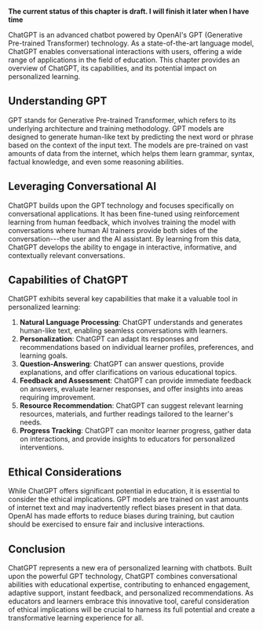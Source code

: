 **The current status of this chapter is draft. I will finish it later when I have time**

ChatGPT is an advanced chatbot powered by OpenAI's GPT (Generative Pre-trained Transformer) technology. As a state-of-the-art language model, ChatGPT enables conversational interactions with users, offering a wide range of applications in the field of education. This chapter provides an overview of ChatGPT, its capabilities, and its potential impact on personalized learning.

Understanding GPT
-----------------

GPT stands for Generative Pre-trained Transformer, which refers to its underlying architecture and training methodology. GPT models are designed to generate human-like text by predicting the next word or phrase based on the context of the input text. The models are pre-trained on vast amounts of data from the internet, which helps them learn grammar, syntax, factual knowledge, and even some reasoning abilities.

Leveraging Conversational AI
----------------------------

ChatGPT builds upon the GPT technology and focuses specifically on conversational applications. It has been fine-tuned using reinforcement learning from human feedback, which involves training the model with conversations where human AI trainers provide both sides of the conversation---the user and the AI assistant. By learning from this data, ChatGPT develops the ability to engage in interactive, informative, and contextually relevant conversations.

Capabilities of ChatGPT
-----------------------

ChatGPT exhibits several key capabilities that make it a valuable tool in personalized learning:

1. **Natural Language Processing**: ChatGPT understands and generates human-like text, enabling seamless conversations with learners.
2. **Personalization**: ChatGPT can adapt its responses and recommendations based on individual learner profiles, preferences, and learning goals.
3. **Question-Answering**: ChatGPT can answer questions, provide explanations, and offer clarifications on various educational topics.
4. **Feedback and Assessment**: ChatGPT can provide immediate feedback on answers, evaluate learner responses, and offer insights into areas requiring improvement.
5. **Resource Recommendation**: ChatGPT can suggest relevant learning resources, materials, and further readings tailored to the learner's needs.
6. **Progress Tracking**: ChatGPT can monitor learner progress, gather data on interactions, and provide insights to educators for personalized interventions.

Ethical Considerations
----------------------

While ChatGPT offers significant potential in education, it is essential to consider the ethical implications. GPT models are trained on vast amounts of internet text and may inadvertently reflect biases present in that data. OpenAI has made efforts to reduce biases during training, but caution should be exercised to ensure fair and inclusive interactions.

Conclusion
----------

ChatGPT represents a new era of personalized learning with chatbots. Built upon the powerful GPT technology, ChatGPT combines conversational abilities with educational expertise, contributing to enhanced engagement, adaptive support, instant feedback, and personalized recommendations. As educators and learners embrace this innovative tool, careful consideration of ethical implications will be crucial to harness its full potential and create a transformative learning experience for all.
